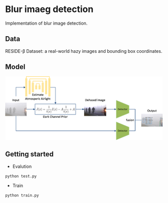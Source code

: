 # Blur imaeg detection

Implementation of blur image detection.


## Data

RESIDE-β Dataset: a real-world hazy images and bounding box coordinates.

## Model

![model](./results/model.png)

## Getting started
- Evalution
```
python test.py 
```

- Train
```
python train.py
```
